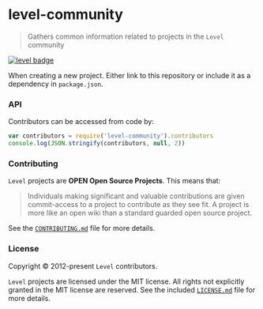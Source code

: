 # level-community

> Gathers common information related to projects in the `Level` community

[![level badge][level-badge]](https://github.com/level/awesome)

When creating a new project. Either link to this repository or include it as a dependency in `package.json`.

### API

Contributors can be accessed from code by:

```js
var contributors = require('level-community').contributors
console.log(JSON.stringify(contributors, null, 2))
```

### Contributing

`Level` projects are **OPEN Open Source Projects**. This means that:

> Individuals making significant and valuable contributions are given commit-access to a project to contribute as they see fit. A project is more like an open wiki than a standard guarded open source project.

See the [`CONTRIBUTING.md`](https://github.com/level/community/blob/master/CONTRIBUTING.md) file for more details.

### License

Copyright &copy; 2012-present `Level` contributors.

`Level` projects are licensed under the MIT license. All rights not explicitly granted in the MIT license are reserved. See the included [`LICENSE.md`](https://github.com/level/community/blob/master/LICENSE.md) file for more details.

[level-badge]: http://leveldb.org/img/badge.svg
